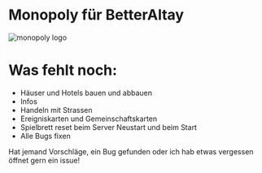 # Monopoly für BetterAltay
![monopoly logo](https://user-images.githubusercontent.com/67799203/170809738-2b66a4d2-cc87-4fa5-9340-6a782f4f544d.png)




# Was fehlt noch:

- Häuser und Hotels bauen und abbauen
- Infos
- Handeln mit Strassen
- Ereigniskarten und Gemeinschaftskarten
- Spielbrett reset beim Server Neustart und beim Start
- Alle Bugs fixen

Hat jemand Vorschläge, ein Bug gefunden oder ich hab etwas vergessen öffnet gern ein issue!

